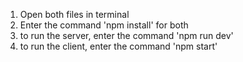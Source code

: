 1. Open both files in terminal
2. Enter the command 'npm install' for both
3. to run the server, enter the command 'npm run dev'
4. to run the client, enter the command 'npm start'